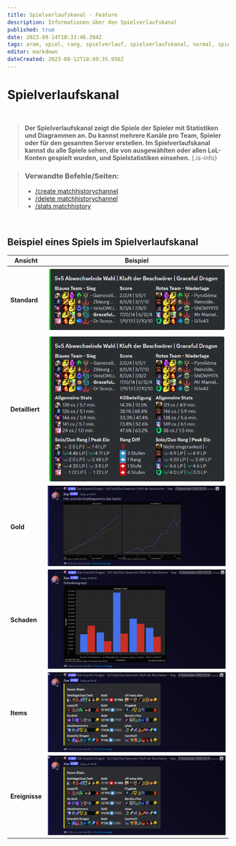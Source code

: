 ```yaml
---
title: Spielverlaufskanal - Feature
description: Informationen über den Spielverlaufskanal 
published: true
date: 2023-09-14T18:33:46.394Z
tags: aram, spiel, rang, spielverlauf, spielverlaufskanal, normal, spiele
editor: markdown
dateCreated: 2023-08-12T18:49:35.956Z
---
```


# Spielverlaufskanal

<br>

>**Der Spielverlaufskanal zeigt die Spiele der Spieler mit Statistiken und Diagrammen an. Du kannst mehrere Kanäle pro Team, Spieler oder für den gesamten Server erstellen. Im Spielverlaufskanal kannst du alle Spiele sehen, die von ausgewählten oder allen LoL-Konten gespielt wurden, und Spielstatistiken einsehen.** 
>{.is-info}

>### Verwandte Befehle/Seiten:
>-    [/create matchhistorychannel](https://wiki.zoe-discord-bot.ch/en/commands/create/matchhistorychannel)
>-   [/delete matchhistorychannel](https://wiki.zoe-discord-bot.ch/en/commands/delete/matchhistorychannel) [](https://wiki.zoe-discord-bot.ch/en/commands/stats/matchhistory) 
>-   [/stats matchhistory](https://wiki.zoe-discord-bot.ch/en/commands/stats/matchhistory)

<br>

## Beispiel eines Spiels im Spielverlaufskanal

| **Ansicht** | **Beispiel** |
| --- | --- |
| **Standard** | ![](/de_/de_matchhistorychannel_message_default.png) |
| **Detailliert** | ![](/de_/de_matchhistorychannel_message_extended.png) |
| **Gold** | ![](/de_/de_matchhistorychannel_message_gold.png) |
| **Schaden** | ![](/de_/de_matchhistorychannel_message_damage.png) |
| **Items** | ![](/de_/de_matchhistorychannel_message_items.png) |
| **Ereignisse** | ![](/de_/de_matchhistorychannel_message_items.png) |
